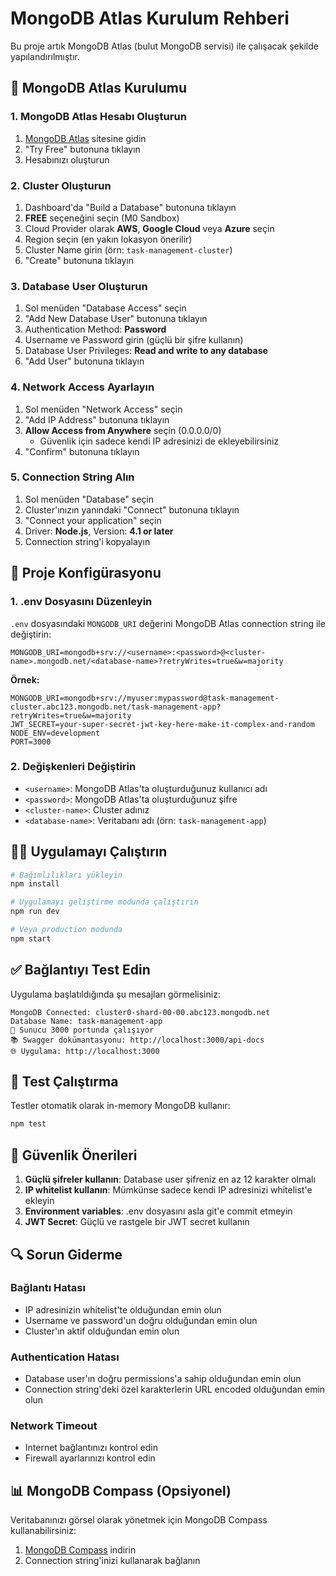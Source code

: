 # MongoDB Atlas Kurulum Rehberi

Bu proje artık MongoDB Atlas (bulut MongoDB servisi) ile çalışacak şekilde yapılandırılmıştır.

## 🚀 MongoDB Atlas Kurulumu

### 1. MongoDB Atlas Hesabı Oluşturun
1. [MongoDB Atlas](https://www.mongodb.com/atlas) sitesine gidin
2. "Try Free" butonuna tıklayın
3. Hesabınızı oluşturun

### 2. Cluster Oluşturun
1. Dashboard'da "Build a Database" butonuna tıklayın
2. **FREE** seçeneğini seçin (M0 Sandbox)
3. Cloud Provider olarak **AWS**, **Google Cloud** veya **Azure** seçin
4. Region seçin (en yakın lokasyon önerilir)
5. Cluster Name girin (örn: `task-management-cluster`)
6. "Create" butonuna tıklayın

### 3. Database User Oluşturun
1. Sol menüden "Database Access" seçin
2. "Add New Database User" butonuna tıklayın
3. Authentication Method: **Password**
4. Username ve Password girin (güçlü bir şifre kullanın)
5. Database User Privileges: **Read and write to any database**
6. "Add User" butonuna tıklayın

### 4. Network Access Ayarlayın
1. Sol menüden "Network Access" seçin
2. "Add IP Address" butonuna tıklayın
3. **Allow Access from Anywhere** seçin (0.0.0.0/0)
   - Güvenlik için sadece kendi IP adresinizi de ekleyebilirsiniz
4. "Confirm" butonuna tıklayın

### 5. Connection String Alın
1. Sol menüden "Database" seçin
2. Cluster'ınızın yanındaki "Connect" butonuna tıklayın
3. "Connect your application" seçin
4. Driver: **Node.js**, Version: **4.1 or later**
5. Connection string'i kopyalayın

## 🔧 Proje Konfigürasyonu

### 1. .env Dosyasını Düzenleyin
`.env` dosyasındaki `MONGODB_URI` değerini MongoDB Atlas connection string ile değiştirin:

```env
MONGODB_URI=mongodb+srv://<username>:<password>@<cluster-name>.mongodb.net/<database-name>?retryWrites=true&w=majority
```

**Örnek:**
```env
MONGODB_URI=mongodb+srv://myuser:mypassword@task-management-cluster.abc123.mongodb.net/task-management-app?retryWrites=true&w=majority
JWT_SECRET=your-super-secret-jwt-key-here-make-it-complex-and-random
NODE_ENV=development
PORT=3000
```

### 2. Değişkenleri Değiştirin
- `<username>`: MongoDB Atlas'ta oluşturduğunuz kullanıcı adı
- `<password>`: MongoDB Atlas'ta oluşturduğunuz şifre
- `<cluster-name>`: Cluster adınız
- `<database-name>`: Veritabanı adı (örn: `task-management-app`)

## 🏃‍♂️ Uygulamayı Çalıştırın

```bash
# Bağımlılıkları yükleyin
npm install

# Uygulamayı geliştirme modunda çalıştırın
npm run dev

# Veya production modunda
npm start
```

## ✅ Bağlantıyı Test Edin

Uygulama başlatıldığında şu mesajları görmelisiniz:
```
MongoDB Connected: cluster0-shard-00-00.abc123.mongodb.net
Database Name: task-management-app
🚀 Sunucu 3000 portunda çalışıyor
📚 Swagger dokümantasyonu: http://localhost:3000/api-docs
🌐 Uygulama: http://localhost:3000
```

## 🧪 Test Çalıştırma

Testler otomatik olarak in-memory MongoDB kullanır:

```bash
npm test
```

## 🔐 Güvenlik Önerileri

1. **Güçlü şifreler kullanın**: Database user şifreniz en az 12 karakter olmalı
2. **IP whitelist kullanın**: Mümkünse sadece kendi IP adresinizi whitelist'e ekleyin
3. **Environment variables**: .env dosyasını asla git'e commit etmeyin
4. **JWT Secret**: Güçlü ve rastgele bir JWT secret kullanın

## 🔍 Sorun Giderme

### Bağlantı Hatası
- IP adresinizin whitelist'te olduğundan emin olun
- Username ve password'un doğru olduğundan emin olun
- Cluster'ın aktif olduğundan emin olun

### Authentication Hatası
- Database user'ın doğru permissions'a sahip olduğundan emin olun
- Connection string'deki özel karakterlerin URL encoded olduğundan emin olun

### Network Timeout
- Internet bağlantınızı kontrol edin
- Firewall ayarlarınızı kontrol edin

## 📊 MongoDB Compass (Opsiyonel)

Veritabanınızı görsel olarak yönetmek için MongoDB Compass kullanabilirsiniz:
1. [MongoDB Compass](https://www.mongodb.com/products/compass) indirin
2. Connection string'inizi kullanarak bağlanın 